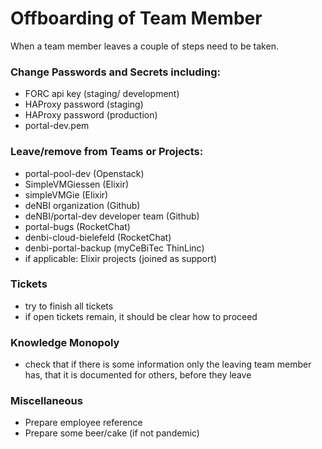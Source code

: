 # Offboarding of Team Member

When a team member leaves a couple of steps need to be taken.

### Change Passwords and Secrets including:
  * FORC api key (staging/ development)
  * HAProxy password (staging)
  * HAProxy password (production)
  * portal-dev.pem
  
### Leave/remove from Teams or Projects:
  * portal-pool-dev (Openstack)
  * SimpleVMGiessen (Elixir)
  * simpleVMGie (Elixir)
  * deNBI organization (Github)
  * deNBI/portal-dev developer team (Github)
  * portal-bugs (RocketChat)
  * denbi-cloud-bielefeld (RocketChat)
  * denbi-portal-backup (myCeBiTec ThinLinc)
  * if applicable: Elixir projects (joined as support)
 
 ### Tickets
 * try to finish all tickets
 * if open tickets remain, it should be clear how to proceed
 
 ### Knowledge Monopoly
 * check that if there is some information only the leaving team member has, that it is documented for others, before they leave
 
 ### Miscellaneous
 * Prepare employee reference
 * Prepare some beer/cake (if not pandemic)
 